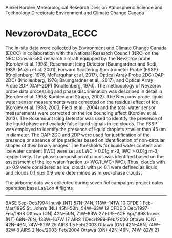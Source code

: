 Alexei Korolev
Meteorological Research Division
Atmospheric Science and Technology Directorate
Environment and Climate Change Canada

# NevzorovData_ECCC

The in-situ data were collected by Environment and Climate Change Canada (ECCC) in collaboration with the National Research Council (NRC) on the NRC Convair-580 research aircraft equipped by: the Nevzorov probe (Korolev et al. 1998), Rosemount Icing Detector (Baumgardner and Rodi, 1989; Mazin et al. 2001), Forward Scattering Spectrometer Probe (FSSP) (Knollenberg, 1976, McFarquhar et al, 2017), Optical Array Probe 2DC (OAP-2DC) (Knollenberg, 1976; Baumgardner et al., 2017), and Optical Array Probe 2DP (OAP-2DP) (Knollenberg, 1976).
The methodology of Nevzorov probe data processing and phase discrimination was described in detail in (Korolev et al. 1998; Korolev and Strapp, 2002). The Nevzorov probe liquid water sensor measurements were corrected on the residual effect of ice (Korolev et al. 1998, 2003; Field et al., 2004) and the total water sensor measurements were corrected on the ice bouncing effect (Korolev et al. 2013). The Rosemount Icing Detector was used to identify the presence of the liquid phase and exclude false liquid signals in ice clouds. The FSSP was employed to identify the presence of liquid droplets smaller than 45 um in diameter. The OAP-2DC and 2DP were used for justification of the presence or absence of ice particles based on identification of non-circular shapes of their binary images. 
The thresholds for liquid water content and ice water content (IWC) were set as LWC > 0.01g m-3, IWC > 0.01g m-3, respectively. The phase composition of clouds was identified based on the assessment of the ice water fraction μ=IWC/(LWC+IWC). Thus, clouds with μ> 0.9 were considered as ice, clouds with μ< 0.1 were defined as liquid, and clouds 0.1 ≤μ≤ 0.9 were determined as mixed-phase clouds. 

The airborne data was collected during seven fiel campaigns 
project	  dates	           operation base	            Lat/Lon          # flights
______________________________________________________________________________________                                                 
BASE	    Sep-Oct/1994	      Inuvik (NT)	          57N–74N,  113W–141W	  10
CFDE 1	  Feb-Mar/1995	      St. John’s (NL)	      45N–53N,  54W–63W	    12
CFDE 3	  Dec/1997-Feb/1998	  Ottawa (ON) 	        42N–50N,  71W–83W	    27
FIRE-ACE	Apr/1998	          Inuvik (NT)	          68N–76N,  133W–167W	  17
AIRS 1	  Dec/1999-Feb/2000	  Ottawa (ON)	          42N–46N,  74W–82W	    25
AIRS 1.5	Feb/2003	          Ottawa (ON)	          42N–46N,  74W–82W	    8
AIRS 2	  Nov/2003-Feb/2004 	Ottawa (ON)	          42N–46N,  74W–82W	    21
